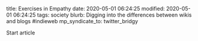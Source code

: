 title: Exercises in Empathy
date: 2020-05-01 06:24:25
modified: 2020-05-01 06:24:25
tags: society
blurb: Digging into the differences between wikis and blogs #indieweb
mp_syndicate_to: twitter_bridgy

Start article
